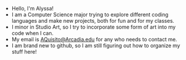 - Hello, I'm Alyssa!
- I am a Computer Science major trying to explore different coding languages and make new projects, both for fun and for my classes.
- I minor in Studio Art, so I try to incorporate some form of art into my code when I can.
- My email is AQuisito@Arcadia.edu for any who needs to contact me.
- I am brand new to github, so I am still figuring out how to organize my stuff here!

<!---
alyssaquisito/alyssaquisito is a ✨ special ✨ repository because its `README.md` (this file) appears on your GitHub profile.
You can click the Preview link to take a look at your changes.
--->
